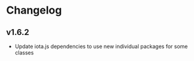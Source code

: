 # Changelog

## v1.6.2

* Update iota.js dependencies to use new individual packages for some classes
